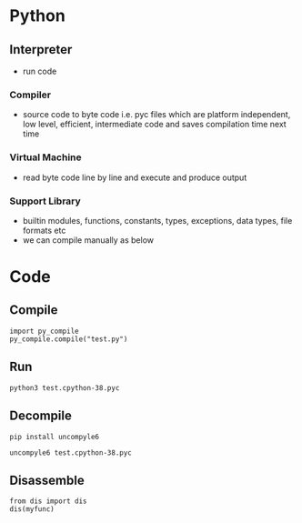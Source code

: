 # Python

## Interpreter
- run code

### Compiler
- source code to byte code i.e. pyc files which are platform independent, low level, efficient, intermediate code and saves compilation time next time

### Virtual Machine
- read byte code line by line and execute and produce output

### Support Library
- builtin modules, functions, constants, types, exceptions, data types, file formats etc
- we can compile manually as below

# Code

## Compile
```
import py_compile
py_compile.compile("test.py")
```

## Run
```
python3 test.cpython-38.pyc
```

## Decompile
```
pip install uncompyle6
```
```
uncompyle6 test.cpython-38.pyc
```

## Disassemble
```
from dis import dis
dis(myfunc)
```